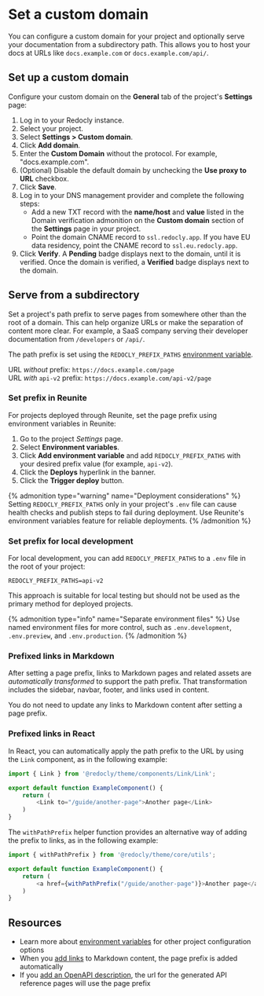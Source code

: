 # Set a custom domain

You can configure a custom domain for your project and optionally serve your documentation from a subdirectory path. This allows you to host your docs at URLs like `docs.example.com` or `docs.example.com/api/`.

## Set up a custom domain

Configure your custom domain on the **General** tab of the project's **Settings** page:

1. Log in to your Redocly instance.
2. Select your project.
3. Select **Settings > Custom domain**.
4. Click **Add domain**.
5. Enter the **Custom Domain** without the protocol. For example, "docs.example.com".
6. (Optional) Disable the default domain by unchecking the **Use proxy to URL** checkbox.
7. Click **Save**.
8. Log in to your DNS management provider and complete the following steps:
   * Add a new TXT record with the **name/host** and **value** listed in the Domain verification admonition on the **Custom domain** section of the **Settings** page in your project.
   * Point the domain CNAME record to `ssl.redocly.app`.
     If you have EU data residency, point the CNAME record to `ssl.eu.redocly.app`.
9.  Click **Verify**.
    A **Pending** badge displays next to the domain, until it is verified.
    Once the domain is verified, a **Verified** badge displays next to the domain.

## Serve from a subdirectory

Set a project's path prefix to serve pages from somewhere other than the root of a domain.
This can help organize URLs or make the separation of content more clear. For example, a SaaS company serving their developer documentation from `/developers` or `/api/`.

The path prefix is set using the `REDOCLY_PREFIX_PATHS` [environment variable](./env-variables.md).

URL _without_ prefix: `https://docs.example.com/page`  
URL _with_ `api-v2` prefix: `https://docs.example.com/api-v2/page`

### Set prefix in Reunite

For projects deployed through Reunite, set the page prefix using environment variables in Reunite:

1. Go to the project _Settings_ page.
2. Select **Environment variables**.
3. Click **Add environment variable** and add `REDOCLY_PREFIX_PATHS` with your desired prefix value (for example, `api-v2`).
4. Click the **Deploys** hyperlink in the banner.
5. Click the **Trigger deploy** button.

{% admonition type="warning" name="Deployment considerations" %}
Setting `REDOCLY_PREFIX_PATHS` only in your project's `.env` file can cause health checks and publish steps to fail during deployment. Use Reunite's environment variables feature for reliable deployments.
{% /admonition %}

### Set prefix for local development

For local development, you can add `REDOCLY_PREFIX_PATHS` to a `.env` file in the root of your project:

```shell {% title=".env" %}
REDOCLY_PREFIX_PATHS=api-v2
```

This approach is suitable for local testing but should not be used as the primary method for deployed projects.

{% admonition type="info" name="Separate environment files" %}
Use named environment files for more control, such as `.env.development`, `.env.preview`, and `.env.production`.
{% /admonition %}

### Prefixed links in Markdown

After setting a page prefix, links to Markdown pages and related assets are _automatically transformed_ to support the path prefix.
That transformation includes the sidebar, navbar, footer, and links used in content.

You do not need to update any links to Markdown content after setting a page prefix.

### Prefixed links in React

In React, you can automatically apply the path prefix to the URL by using the `Link` component, as in the following example:

```javascript {% title="ExampleComponent.tsx" %}
import { Link } from '@redocly/theme/components/Link/Link';

export default function ExampleComponent() {
    return (
        <Link to="/guide/another-page">Another page</Link>
    )
}
```

The `withPathPrefix` helper function provides an alternative way of adding the prefix to links, as in the following example:

```javascript {% title="ExampleComponent.tsx" %}
import { withPathPrefix } from '@redocly/theme/core/utils';

export default function ExampleComponent() {
    return (
        <a href={withPathPrefix("/guide/another-page")}>Another page</a>
    )
}
```

## Resources

- Learn more about [environment variables](./env-variables.md) for other project configuration options
- When you [add links](../../content/links.md) to Markdown content, the page prefix is added automatically
- If you [add an OpenAPI description](../../content/api-docs/add-openapi-docs.md), the url for the generated API reference pages will use the page prefix